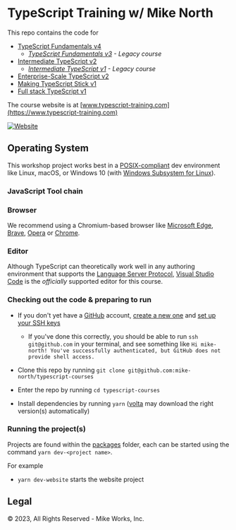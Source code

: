 # TypeScript Training w/ Mike North

This repo contains the code for

* [TypeScript Fundamentals v4](https://www.typescript-training.com/course/fundamentals-v4)
  * _[TypeScript Fundamentals v3](https://www.typescript-training.com/course/fundamentals-v3) - Legacy course_
* [Intermediate TypeScript v2](https://www.typescript-training.com/course/intermediate-v2)
  * _[Intermediate TypeScript v1](https://www.typescript-training.com/course/intermediate-v1) - Legacy course_
* [Enterprise-Scale TypeScript v2](https://www.typescript-training.com/course/enterprise-v2)
* [Making TypeScript Stick v1](https://www.typescript-training.com/course/making-typescript-stick)
* [Full stack TypeScript v1](https://www.typescript-training.com/course/full-stack-typescript)

The course website is at [www.typescript-training.com](https://www.typescript-training.com)

[![Website](https://github.com/mike-north/typescript-courses/actions/workflows/ci-website.yml/badge.svg)](https://github.com/mike-north/typescript-courses/actions/workflows/ci-website.yml)

## Operating System

This workshop project works best in a [POSIX-compliant][posix] dev environment
like Linux, macOS, or Windows 10 (with [Windows Subsystem for Linux][wsl2]).

### JavaScript Tool chain

              

### Browser

We recommend using a Chromium-based browser like [Microsoft Edge][msedge], [Brave][brave], [Opera][opera] or [Chrome][googlechrome].

### Editor

Although TypeScript can theoretically work well in any authoring environment that
supports the [Language Server Protocol][lsp], [Visual Studio Code][vscode] is
the _officially_ supported editor for this course.

### Checking out the code & preparing to run

* If you don't yet have a [GitHub](https://github.com) account, [create a new one](https://docs.github.com/en/github/getting-started-with-github/signing-up-for-github/signing-up-for-a-new-github-account) and [set up your SSH keys](https://docs.github.com/en/github/authenticating-to-github/connecting-to-github-with-ssh/adding-a-new-ssh-key-to-your-github-account)

  * If you've done this correctly, you should be able to run `ssh git@github.com` in your terminal, and see something like `Hi mike-north! You've successfully authenticated, but GitHub does not provide shell access.`

* Clone this repo by running `git clone git@github.com:mike-north/typescript-courses`
* Enter the repo by running `cd typescript-courses`
* Install dependencies by running `yarn` ([volta][volta] may download the right version(s) automatically)

### Running the project(s)

Projects are found within the [packages](https://github.com/mike-north/typescript-courses/tree/main/packages) folder, each can be started using the command
`yarn dev-<project name>`.

For example

* `yarn dev-website` starts the website project

[posix]: https://en.wikipedia.org/wiki/POSIX
[wsl2]: https://docs.microsoft.com/en-us/windows/wsl/
[volta]: (https://volta.sh/)
[lsp]: (https://microsoft.github.io/language-server-protocol/)
[vscode]: (http://code.visualstudio.com/)
[brave]: (https://brave.com/)
[msedge]: (https://www.microsoft.com/en-us/edge)
[opera]: (https://www.opera.com/)
[googlechrome]: (https://www.google.com/chrome/)

## Legal

&copy; 2023, All Rights Reserved - Mike Works, Inc.
